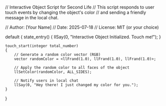 // Interactive Object Script for Second Life
// This script responds to user touch events by changing the object's color
// and sending a friendly message in the local chat.

// Author: [Your Name]
// Date: 2025-07-18
// License: MIT (or your choice)

default
{
    state_entry()
    {
        llSay(0, "Interactive Object Initialized. Touch me!");
    }

    touch_start(integer total_number)
    {
        // Generate a random color vector (RGB)
        vector randomColor = <llFrand(1.0), llFrand(1.0), llFrand(1.0)>;
        
        // Apply the random color to all faces of the object
        llSetColor(randomColor, ALL_SIDES);
        
        // Notify users in local chat
        llSay(0, "Hey there! I just changed my color for you.");
    }
}
